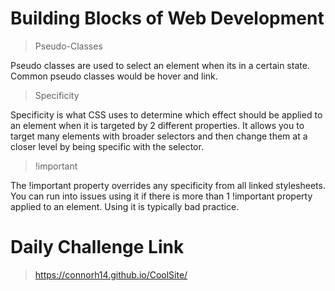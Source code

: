 # Building Blocks of Web Development

> Pseudo-Classes

Pseudo classes are used to select an element when its in a certain state. Common pseudo classes would be hover and link.

> Specificity

Specificity is what CSS uses to determine which effect should be applied to an element when it is targeted by 2 different properties. It allows you to target many elements with broader selectors and then change them at a closer level by being specific with the selector. 

> !important

The !important property overrides any specificity from all linked stylesheets. You can run into issues using it if there is more than 1 !important property applied to an element. Using it is typically bad practice. 

# Daily Challenge Link

> https://connorh14.github.io/CoolSite/